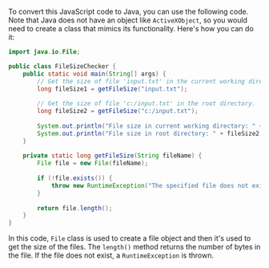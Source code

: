 To convert this JavaScript code to Java, you can use the following code. Note that Java does not have an object like `ActiveXObject`, so you would need to create a class that mimics its functionality. Here's how you can do it:

```java
import java.io.File;

public class FileSizeChecker {
    public static void main(String[] args) {
        // Get the size of file 'input.txt' in the current working directory.
        long fileSize1 = getFileSize("input.txt");
        
        // Get the size of file 'c:/input.txt' in the root directory.
        long fileSize2 = getFileSize("c:/input.txt");
        
        System.out.println("File size in current working directory: " + fileSize1);
        System.out.println("File size in root directory: " + fileSize2);
    }
    
    private static long getFileSize(String fileName) {
        File file = new File(fileName);
        
        if (!file.exists()) {
            throw new RuntimeException("The specified file does not exist.");
        }
        
        return file.length();
    }
}
```

In this code, `File` class is used to create a file object and then it's used to get the size of the files. The `length()` method returns the number of bytes in the file. If the file does not exist, a `RuntimeException` is thrown.
